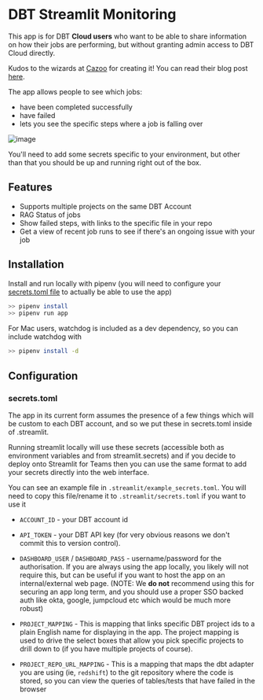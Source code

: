# DBT Streamlit Monitoring

This app is for DBT **Cloud users** who want to be able to share information on how
their jobs are performing, but without granting admin access to DBT Cloud directly.

Kudos to the wizards at [Cazoo](https://www.cazoo.co.uk/) for creating it! You can read their blog post [here](https://blog.streamlit.io/dbt-cloud-jobs-with-streamlit/).

The app allows people to see which jobs:
 - have been completed successfully
 - have failed
 - lets you see the specific steps where a job is falling over

![image](https://user-images.githubusercontent.com/27242399/140054479-fa548407-336c-4019-89fd-efb277712c5c.png)

You'll need to add some secrets specific to your environment, but other than that you
should be up and running right out of the box.

## Features

- Supports multiple projects on the same DBT Account
- RAG Status of jobs
- Show failed steps, with links to the specific file in your repo
- Get a view of recent job runs to see if there's an ongoing issue with your job


## Installation

Install and run locally with pipenv (you will need to configure your [secrets.toml file](#secrets.toml) to actually be able to use the app)

```bash
>> pipenv install
>> pipenv run app
```

For Mac users, watchdog is included as a dev dependency, so you can include watchdog with

```bash
>> pipenv install -d
```

## Configuration

### secrets.toml

The app in its current form assumes the presence of a few things which will be custom to
each DBT account, and so we put these in secrets.toml inside of .streamlit.

Running streamlit locally will use these secrets (accessible both as environment variables
and from streamlit.secrets) and if you decide to deploy onto Streamlit for Teams then you
can use the same format to add your secrets directly into the web interface.

You can see an example file in `.streamlit/example_secrets.toml`. You will need to copy this file/rename it to `.streamlit/secrets.toml` if you want to use it

 - `ACCOUNT_ID` - your DBT account id

 - `API_TOKEN` - your DBT API key (for very obvious reasons we don't commit this to version control).

 - `DASHBOARD_USER` / `DASHBOARD_PASS` - username/password for the authorisation. If you are always using the app locally, you likely will not require this, but can be useful if you want to host the app on an internal/external web page.  (NOTE: We **do not** recommend using this for securing an app long term, and you should use a proper SSO backed auth like okta, google, jumpcloud etc which would be much more robust)

 - `PROJECT_MAPPING` - This is mapping that links specific DBT project ids to a plain English name for displaying in the app. The project mapping is used to drive the select boxes that allow you pick specific projects to drill down to (if you have multiple projects of course).

 - `PROJECT_REPO_URL_MAPPING` - This is a mapping that maps the dbt adapter you are using (ie, `redshift`) to the git repository where the code is stored, so you can view the queries of tables/tests that have failed in the browser

